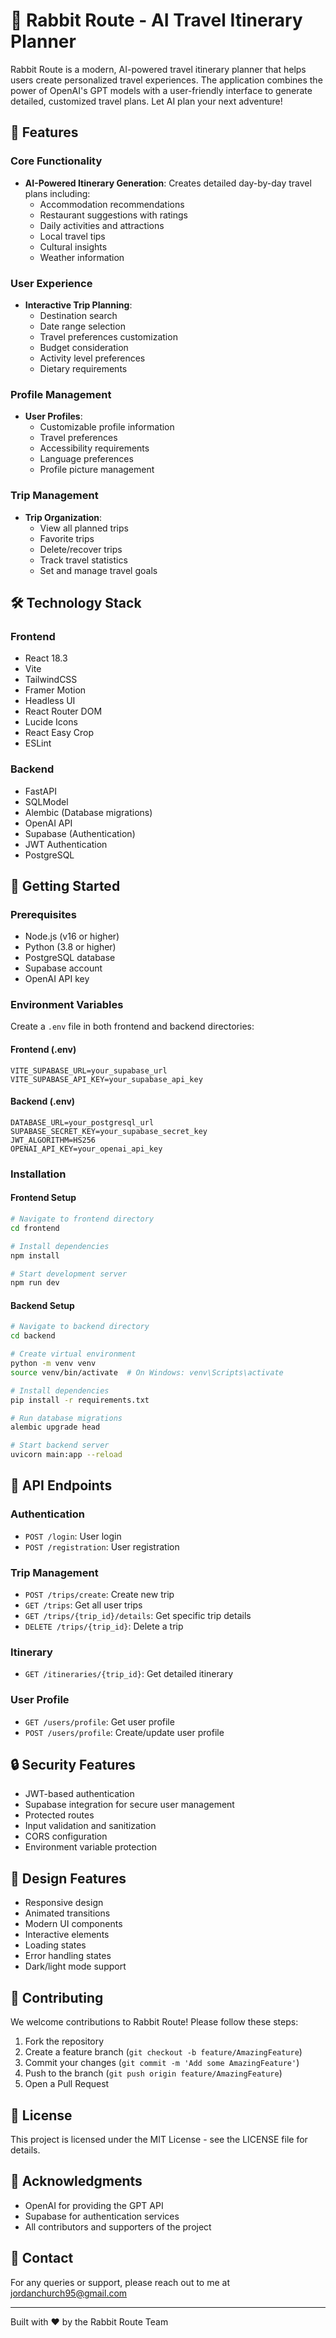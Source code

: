 # 🐰 Rabbit Route - AI Travel Itinerary Planner

Rabbit Route is a modern, AI-powered travel itinerary planner that helps users create personalized travel experiences. The application combines the power of OpenAI's GPT models with a user-friendly interface to generate detailed, customized travel plans. Let AI plan your next adventure!

## 🌟 Features

### Core Functionality
- **AI-Powered Itinerary Generation**: Creates detailed day-by-day travel plans including:
  - Accommodation recommendations
  - Restaurant suggestions with ratings
  - Daily activities and attractions
  - Local travel tips
  - Cultural insights
  - Weather information

### User Experience
- **Interactive Trip Planning**: 
  - Destination search
  - Date range selection
  - Travel preferences customization
  - Budget consideration
  - Activity level preferences
  - Dietary requirements

### Profile Management
- **User Profiles**:
  - Customizable profile information
  - Travel preferences
  - Accessibility requirements
  - Language preferences
  - Profile picture management

### Trip Management
- **Trip Organization**:
  - View all planned trips
  - Favorite trips
  - Delete/recover trips
  - Track travel statistics
  - Set and manage travel goals

## 🛠 Technology Stack

### Frontend
- React 18.3
- Vite
- TailwindCSS
- Framer Motion
- Headless UI
- React Router DOM
- Lucide Icons
- React Easy Crop
- ESLint

### Backend
- FastAPI
- SQLModel
- Alembic (Database migrations)
- OpenAI API
- Supabase (Authentication)
- JWT Authentication
- PostgreSQL

## 🚀 Getting Started

### Prerequisites
- Node.js (v16 or higher)
- Python (3.8 or higher)
- PostgreSQL database
- Supabase account
- OpenAI API key

### Environment Variables
Create a `.env` file in both frontend and backend directories:

#### Frontend (.env)
```
VITE_SUPABASE_URL=your_supabase_url
VITE_SUPABASE_API_KEY=your_supabase_api_key
```

#### Backend (.env)
```
DATABASE_URL=your_postgresql_url
SUPABASE_SECRET_KEY=your_supabase_secret_key
JWT_ALGORITHM=HS256
OPENAI_API_KEY=your_openai_api_key
```

### Installation

#### Frontend Setup
```bash
# Navigate to frontend directory
cd frontend

# Install dependencies
npm install

# Start development server
npm run dev
```

#### Backend Setup
```bash
# Navigate to backend directory
cd backend

# Create virtual environment
python -m venv venv
source venv/bin/activate  # On Windows: venv\Scripts\activate

# Install dependencies
pip install -r requirements.txt

# Run database migrations
alembic upgrade head

# Start backend server
uvicorn main:app --reload
```

## 🎯 API Endpoints

### Authentication
- `POST /login`: User login
- `POST /registration`: User registration

### Trip Management
- `POST /trips/create`: Create new trip
- `GET /trips`: Get all user trips
- `GET /trips/{trip_id}/details`: Get specific trip details
- `DELETE /trips/{trip_id}`: Delete a trip

### Itinerary
- `GET /itineraries/{trip_id}`: Get detailed itinerary

### User Profile
- `GET /users/profile`: Get user profile
- `POST /users/profile`: Create/update user profile

## 🔒 Security Features
- JWT-based authentication
- Supabase integration for secure user management
- Protected routes
- Input validation and sanitization
- CORS configuration
- Environment variable protection

## 🎨 Design Features
- Responsive design
- Animated transitions
- Modern UI components
- Interactive elements
- Loading states
- Error handling states
- Dark/light mode support

## 🤝 Contributing
We welcome contributions to Rabbit Route! Please follow these steps:

1. Fork the repository
2. Create a feature branch (`git checkout -b feature/AmazingFeature`)
3. Commit your changes (`git commit -m 'Add some AmazingFeature'`)
4. Push to the branch (`git push origin feature/AmazingFeature`)
5. Open a Pull Request

## 📝 License
This project is licensed under the MIT License - see the LICENSE file for details.

## 🙏 Acknowledgments
- OpenAI for providing the GPT API
- Supabase for authentication services
- All contributors and supporters of the project

## 📧 Contact
For any queries or support, please reach out to me at jordanchurch95@gmail.com

---
Built with ❤️ by the Rabbit Route Team
